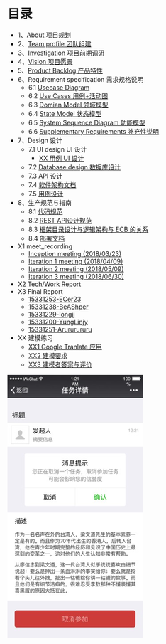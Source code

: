 # 目录

- 1、[About 项目规划](https://github.com/rookies-sysu/Dashboard/blob/gh-pages/01-about)
- 2、[Team profile 团队组建](https://github.com/rookies-sysu/Dashboard/blob/gh-pages/02-team-profile)
- 3、[Investigation 项目前期调研](https://github.com/rookies-sysu/Dashboard/blob/gh-pages/03-investigation)
- 4、[Vision 项目愿景](https://github.com/rookies-sysu/Dashboard/blob/gh-pages/04-vision)
- 5、[Product Backlog 产品特性](https://github.com/rookies-sysu/Dashboard/blob/gh-pages/05-product-backlog)
- 6、Requirement specification 需求规格说明
  - 6.1 [Usecase Diagram](https://github.com/rookies-sysu/Dashboard/blob/gh-pages/06-01-usecase-diagram)
  - 6.2 [Use Cases 用例+活动图](https://github.com/rookies-sysu/Dashboard/blob/gh-pages/06-02-use-cases)
  - 6.3 [Domian Model 领域模型](https://github.com/rookies-sysu/Dashboard/blob/gh-pages/06-03-domain-model)
  - 6.4 [State Model 状态模型](https://github.com/rookies-sysu/Dashboard/blob/gh-pages/06-04-state-model)
  - 6.5 [System Sequence Diagram 功能模型](https://github.com/rookies-sysu/Dashboard/blob/gh-pages/06-05-system-sequence-diagram)
  - 6.6 [Supplementary Requirements 补充性说明](https://github.com/rookies-sysu/Dashboard/blob/gh-pages/06-06-supplementary-requirements)
- 7、Design 设计
  - 7.1 UI design UI 设计
    - [XX 用例 UI 设计](https://github.com/rookies-sysu/Dashboard/blob/gh-pages/07-01-01-XX-ui-design)
  - 7.2 [Database design 数据库设计](07-02-database-design.md)
  - 7.3 [API 设计](https://github.com/rookies-sysu/Dashboard/blob/gh-pages/07-03-API)
  - 7.4 [软件架构文档](https://github.com/rookies-sysu/Dashboard/blob/gh-pages/07-04-software-architecture-document)
  - 7.5 [用例设计](https://github.com/rookies-sysu/Dashboard/blob/gh-pages/07-05-usecase-design)
- 8、生产规范与指南
  - 8.1 [代码规范](08-01-coding-standard.md)
  - 8.2 [REST API设计规范](08-02-RESTful-api-design-standard.md)
  - 8.3 [框架目录设计与逻辑架构与 ECB 的关系](https://github.com/rookies-sysu/Dashboard/blob/gh-pages/08-03-relationship-between-ECB-framework-directory-design-logic-archit)
  - 8.4 [部署文档](08-04-deployment-doc.md)
- X1 meet_recording
  - [Inception meeting (2018/03/23)](X1-inception-meeting.md)
  - [Iteration 1 meeting (2018/04/09)](X1-iteration1-meeting.md)
  - [Iteration 2 meeting (2018/05/09)](X1-iteration2-meeting.md)
  - [Iteration 3 meeting (2018/06/30)](X1-iteration3-meeting.md)
- [X2 Tech/Work Report](https://github.com/rookies-sysu/Dashboard/blob/gh-pages/X2-techwork-report)
- X3 Final Report
  - [15331253-ECer23](https://www.jianshu.com/p/edae2a252471)
  - [15331238-BeAShper](https://blog.csdn.net/beashaper_/article/details/80871901)
  - [15331229-longjj](https://www.zybuluo.com/longj/note/1198045)
  - [15331200-YungLinjy](https://blog.csdn.net/yung_lin/article/details/80869708)
  - [15331251-Arururururu](https://github.com/Arururururu/SAD/blob/master/X3-final-report.md)
- XX 建模练习
  - [XX1 Google Tranlate 应⽤](https://github.com/rookies-sysu/Dashboard/blob/gh-pages/XX1-google-translate-app)
  - [XX2 建模要求](https://github.com/rookies-sysu/Dashboard/blob/gh-pages/XX2-modeling-requirements)
  - [XX3 建模者答案与评价](https://github.com/rookies-sysu/Dashboard/blob/gh-pages/XX3-modeling-answer)

![](images/22.jpg)
